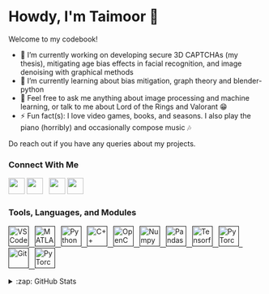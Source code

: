 # Howdy, I'm Taimoor 👋

Welcome to my codebook!

- 🔭 I’m currently working on developing secure 3D CAPTCHAs (my thesis), mitigating age bias effects in facial recognition, and image denoising with graphical methods 
- 🌱 I’m currently learning about bias mitigation, graph theory and blender-python
- 💬 Feel free to ask me anything about image processing and machine learning, or talk to me about Lord of the Rings and Valorant 😁
- ⚡ Fun fact(s): I love video games, books, and seasons. I also play the piano (horribly) and occasionally compose music 🎶

Do reach out if you have any queries about my projects.
          
### Connect With Me
[<img height="32" width="32" src="https://cdn.simpleicons.org/linkedin/white">](https://www.linkedin.com/in/taimoor-hasan-khan/#gh-dark-mode-only)
[<img height="32" width="32" src="https://cdn.simpleicons.org/linkedin/black">](https://www.linkedin.com/in/taimoor-hasan-khan/#gh-light-mode-only)
&nbsp;
[<img height="32" width="32" src="https://cdn.simpleicons.org/instagram/white">](https://www.instagram.com/_taimoorhasan/#gh-dark-mode-only)
[<img height="32" width="32" src="https://cdn.simpleicons.org/instagram/black">](https://www.instagram.com/_taimoorhasan/#gh-light-mode-only)

### Tools, Languages, and Modules
[<img height="40" width="40" alt="VS Code" src="https://cdn.jsdelivr.net/gh/devicons/devicon/icons/vscode/vscode-original.svg" />
&nbsp;
<img height="40" width="40" alt="MATLAB" src="https://cdn.jsdelivr.net/gh/devicons/devicon/icons/matlab/matlab-original.svg" />
&nbsp;
<img height="40" width="40" alt="Python" src="https://cdn.jsdelivr.net/gh/devicons/devicon/icons/python/python-original.svg" />
&nbsp;
<img height="40" width="40" alt="C++" src="https://cdn.jsdelivr.net/gh/devicons/devicon/icons/cplusplus/cplusplus-original.svg" />
&nbsp;
<img height="40" width="40" alt="OpenCV" src="https://cdn.jsdelivr.net/gh/devicons/devicon/icons/opencv/opencv-original.svg" />
&nbsp;
<img height="40" width="40" alt="Numpy" src="https://cdn.jsdelivr.net/gh/devicons/devicon/icons/numpy/numpy-original.svg" />
&nbsp;
<img height="40" width="40" alt="Pandas" src="https://cdn.jsdelivr.net/gh/devicons/devicon/icons/pandas/pandas-original.svg" />
&nbsp;
<img height="40" width="40" alt="Tensorflow" src="https://cdn.jsdelivr.net/gh/devicons/devicon/icons/tensorflow/tensorflow-original.svg" />
&nbsp;
<img height="40" width="40" alt="PyTorch" src="https://cdn.jsdelivr.net/gh/devicons/devicon/icons/pytorch/pytorch-original.svg" />
&nbsp;
<img height="40" width="40" alt="Git" src="https://cdn.jsdelivr.net/gh/devicons/devicon/icons/git/git-original.svg" />
&nbsp;
<img height="40" width="40" alt="PyTorch" src="https://cdn.jsdelivr.net/gh/devicons/devicon/icons/anaconda/anaconda-original.svg" />
]()

<details>
  <summary>:zap: GitHub Stats</summary>
  <br/>
  <img align="left" alt="thkodin's GitHub Stats" src="https://github-readme-stats.vercel.app/api?username=thkodin&show_icons=true&hide_border=false&theme=tokyonight&border_color=70a5fd" />
</details>
